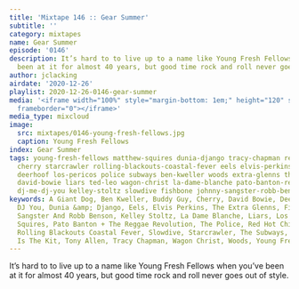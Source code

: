 ```yaml
---
title: 'Mixtape 146 :: Gear Summer'
subtitle: ''
category: mixtapes
name: Gear Summer
episode: '0146'
description: It’s hard to to live up to a name like Young Fresh Fellows when you’ve
  been at it for almost 40 years, but good time rock and roll never goes out of style.
author: jclacking
airdate: '2020-12-26'
playlist: 2020-12-26-0146-gear-summer
media: '<iframe width="100%" style="margin-bottom: 1em;" height="120" src="https://www.mixcloud.com/widget/iframe/?feed=%2Fthe-lacking-org%2Fekmkn2-146-gear-summer%2F&hide_artwork=1&hide_cover=1&light=1"
  frameborder="0"></iframe>'
media_type: mixcloud
image:
  src: mixtapes/0146-young-fresh-fellows.jpg
  caption: Young Fresh Fellows
index: Gear Summer
tags: young-fresh-fellows matthew-squires dunia-django tracy-chapman red-hot-chili-peppers
  cherry starcrawler rolling-blackouts-coastal-fever eels elvis-perkins buddy-guy
  deerhoof los-pericos police subways ben-kweller woods extra-glenns this-is-kit a-giant-dog
  david-bowie liars ted-leo wagon-christ la-dame-blanche pato-banton-reggae-revolution
  dj-me-dj-you kelley-stoltz slowdive fishbone johnny-sangster-robb-benson tony-allen
keywords: A Giant Dog, Ben Kweller, Buddy Guy, Cherry, David Bowie, Deerhoof, DJ Me
  DJ You, Dunia &amp; Django, Eels, Elvis Perkins, The Extra Glenns, Fishbone, Johnny
  Sangster And Robb Benson, Kelley Stoltz, La Dame Blanche, Liars, Los Pericos, Matthew
  Squires, Pato Banton + The Reggae Revolution, The Police, Red Hot Chili Peppers,
  Rolling Blackouts Coastal Fever, Slowdive, Starcrawler, The Subways, Ted Leo, This
  Is The Kit, Tony Allen, Tracy Chapman, Wagon Christ, Woods, Young Fresh Fellows
---
```

It’s hard to to live up to a name like Young Fresh Fellows when you’ve been at it for almost 40 years, but good time rock and roll never goes out of style.
